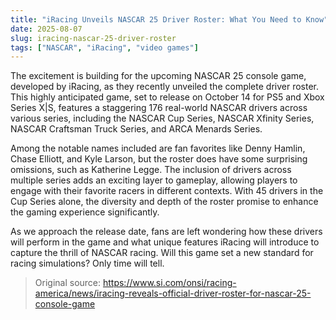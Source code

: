 ```yaml
---
title: "iRacing Unveils NASCAR 25 Driver Roster: What You Need to Know"
date: 2025-08-07
slug: iracing-nascar-25-driver-roster
tags: ["NASCAR", "iRacing", "video games"]
---
```


The excitement is building for the upcoming NASCAR 25 console game, developed by iRacing, as they recently unveiled the complete driver roster. This highly anticipated game, set to release on October 14 for PS5 and Xbox Series X|S, features a staggering 176 real-world NASCAR drivers across various series, including the NASCAR Cup Series, NASCAR Xfinity Series, NASCAR Craftsman Truck Series, and ARCA Menards Series. 

Among the notable names included are fan favorites like Denny Hamlin, Chase Elliott, and Kyle Larson, but the roster does have some surprising omissions, such as Katherine Legge. The inclusion of drivers across multiple series adds an exciting layer to gameplay, allowing players to engage with their favorite racers in different contexts. With 45 drivers in the Cup Series alone, the diversity and depth of the roster promise to enhance the gaming experience significantly.

As we approach the release date, fans are left wondering how these drivers will perform in the game and what unique features iRacing will introduce to capture the thrill of NASCAR racing. Will this game set a new standard for racing simulations? Only time will tell.
> Original source: https://www.si.com/onsi/racing-america/news/iracing-reveals-official-driver-roster-for-nascar-25-console-game
